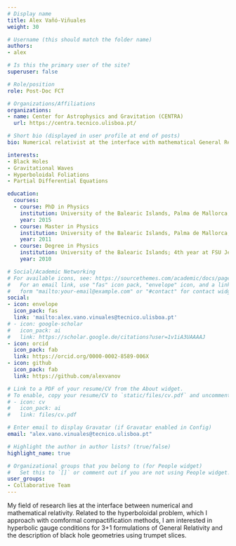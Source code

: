 ```yaml
---
# Display name
title: Alex Vañó-Viñuales
weight: 30

# Username (this should match the folder name)
authors:
- alex

# Is this the primary user of the site?
superuser: false

# Role/position
role: Post-Doc FCT

# Organizations/Affiliations
organizations:
- name: Center for Astrophysics and Gravitation (CENTRA)
  url: https://centra.tecnico.ulisboa.pt/

# Short bio (displayed in user profile at end of posts)
bio: Numerical relativist at the interface with mathematical General Relativity. 

interests:
- Black Holes
- Gravitational Waves
- Hyperboloidal Foliations
- Partial Differential Equations

education:
  courses:
  - course: PhD in Physics
    institution: University of the Balearic Islands, Palma de Mallorca, Spain
    year: 2015
  - course: Master in Physics
    institution: University of the Balearic Islands, Palma de Mallorca, Spain
    year: 2011
  - course: Degree in Physics
    institution: University of the Balearic Islands; 4th year at FSU Jena, Germany
    year: 2010

# Social/Academic Networking
# For available icons, see: https://sourcethemes.com/academic/docs/page-builder/#icons
#   For an email link, use "fas" icon pack, "envelope" icon, and a link in the
#   form "mailto:your-email@example.com" or "#contact" for contact widget.
social:
- icon: envelope
  icon_pack: fas
  link: 'mailto:alex.vano.vinuales@tecnico.ulisboa.pt'
# - icon: google-scholar
#   icon_pack: ai
#   link: https://scholar.google.de/citations?user=1v1iA3UAAAAJ
- icon: orcid
  icon_pack: fab
  link: https://orcid.org/0000-0002-8589-006X
- icon: github
  icon_pack: fab
  link: https://github.com/alexvanov

# Link to a PDF of your resume/CV from the About widget.
# To enable, copy your resume/CV to `static/files/cv.pdf` and uncomment the lines below.
# - icon: cv
#   icon_pack: ai
#   link: files/cv.pdf

# Enter email to display Gravatar (if Gravatar enabled in Config)
email: "alex.vano.vinuales@tecnico.ulisboa.pt"

# Highlight the author in author lists? (true/false)
highlight_name: true

# Organizational groups that you belong to (for People widget)
#   Set this to `[]` or comment out if you are not using People widget.
user_groups:
- Collaborative Team
---
```


My field of research lies at the interface between numerical and mathematical relativity. Related to the hyperboloidal problem, which I approach with comformal compactification methods, I am interested in hyperbolic gauge conditions for 3+1 formulations of General Relativity and the description of black hole geometries using trumpet slices. 


